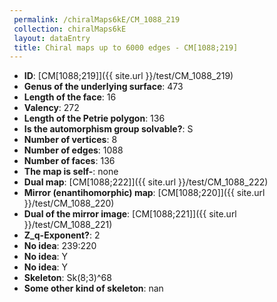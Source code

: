 ```yaml
--- 
 permalink: /chiralMaps6kE/CM_1088_219 
 collection: chiralMaps6kE
 layout: dataEntry
 title: Chiral maps up to 6000 edges - CM[1088;219]
---
```


- **ID**: [CM[1088;219]]({{ site.url }}/test/CM_1088_219)
- **Genus of the underlying surface**: 473
- **Length of the face**: 16
- **Valency**: 272
- **Length of the Petrie polygon**: 136
- **Is the automorphism group solvable?**: S
- **Number of vertices**: 8
- **Number of edges**: 1088
- **Number of faces**: 136
- **The map is self-**: none
- **Dual map**: [CM[1088;222]]({{ site.url }}/test/CM_1088_222)
- **Mirror (enantihomorphic) map**: [CM[1088;220]]({{ site.url }}/test/CM_1088_220)
- **Dual of the mirror image**: [CM[1088;221]]({{ site.url }}/test/CM_1088_221)
- **Z_q-Exponent?**: 2
- **No idea**:  239:220
- **No idea**: Y
- **No idea**: Y
- **Skeleton**: Sk(8;3)^68
- **Some other kind of skeleton**: nan
